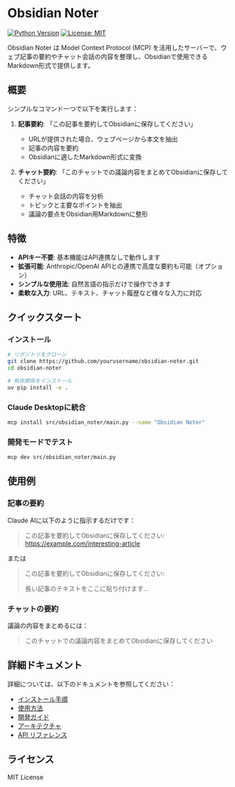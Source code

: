 # Obsidian Noter

[![Python Version](https://img.shields.io/badge/python-3.12%2B-blue)](https://www.python.org/downloads/)
[![License: MIT](https://img.shields.io/badge/License-MIT-yellow.svg)](https://opensource.org/licenses/MIT)

Obsidian Noter は Model Context Protocol (MCP) を活用したサーバーで、ウェブ記事の要約やチャット会話の内容を整理し、Obsidianで使用できるMarkdown形式で提供します。

## 概要

シンプルなコマンド一つで以下を実行します：

1. **記事要約**: 「この記事を要約してObsidianに保存してください」
   - URLが提供された場合、ウェブページから本文を抽出
   - 記事の内容を要約
   - Obsidianに適したMarkdown形式に変換

2. **チャット要約**: 「このチャットでの議論内容をまとめてObsidianに保存してください」
   - チャット会話の内容を分析
   - トピックと主要なポイントを抽出
   - 議論の要点をObsidian用Markdownに整形

## 特徴

- **APIキー不要**: 基本機能はAPI連携なしで動作します
- **拡張可能**: Anthropic/OpenAI APIとの連携で高度な要約も可能（オプション）
- **シンプルな使用法**: 自然言語の指示だけで操作できます
- **柔軟な入力**: URL、テキスト、チャット履歴など様々な入力に対応

## クイックスタート

### インストール

```bash
# リポジトリをクローン
git clone https://github.com/yourusername/obsidian-noter.git
cd obsidian-noter

# 依存関係をインストール
uv pip install -e .
```

### Claude Desktopに統合

```bash
mcp install src/obsidian_noter/main.py --name "Obsidian Noter"
```

### 開発モードでテスト

```bash
mcp dev src/obsidian_noter/main.py
```

## 使用例

### 記事の要約

Claude AIに以下のように指示するだけです：

> この記事を要約してObsidianに保存してください: https://example.com/interesting-article

または

> この記事を要約してObsidianに保存してください:
> 
> 長い記事のテキストをここに貼り付けます...

### チャットの要約

議論の内容をまとめるには：

> このチャットでの議論内容をまとめてObsidianに保存してください

## 詳細ドキュメント

詳細については、以下のドキュメントを参照してください：

- [インストール手順](docs/installation.md)
- [使用方法](docs/usage.md)
- [開発ガイド](docs/development.md)
- [アーキテクチャ](docs/architecture.md)
- [API リファレンス](docs/api/)

## ライセンス

MIT License
